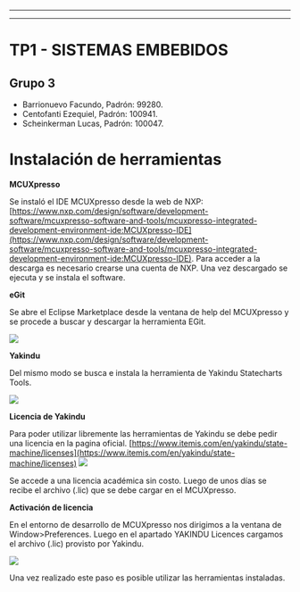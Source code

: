 ﻿---


---

<h1 id="tp1---sistemas-embebidos">TP1 - SISTEMAS EMBEBIDOS</h1>
<h2 id="grupo-3">Grupo 3</h2>
<ul>
<li>Barrionuevo Facundo, Padrón: 99280.</li>
<li>Centofanti Ezequiel, Padrón: 100941.</li>
<li>Scheinkerman Lucas, Padrón: 100047.</li>
</ul>

# Instalación de herramientas

**MCUXpresso**

Se instaló el IDE MCUXpresso desde la web de NXP: [https://www.nxp.com/design/software/development-software/mcuxpresso-software-and-tools/mcuxpresso-integrated-development-environment-ide:MCUXpresso-IDE](https://www.nxp.com/design/software/development-software/mcuxpresso-software-and-tools/mcuxpresso-integrated-development-environment-ide:MCUXpresso-IDE). Para acceder a la descarga es necesario crearse una cuenta de NXP. Una vez descargado se ejecuta y se instala el software.

**eGit**

Se abre el Eclipse Marketplace desde la ventana de help del MCUXpresso y se procede a buscar y descargar la herramienta EGit.

**![](https://lh4.googleusercontent.com/PALqcFbkOBLzXytERsyd-SnJMVuCpd0ufQoUYMMxG0BqelmNIRpdeF-3gW2mCdWj6-KA-UHpIGdMwu53zFJcfFq9nDYA-PgomipbRrCbvmG45SbLwmH9HaxjH24gUDnFTPc4vQNB)**

**Yakindu**

Del mismo modo se busca e instala la herramienta de Yakindu Statecharts Tools.

**![](https://lh4.googleusercontent.com/OZvIy2rU03EjeewHex70rP6I9JtDGeYVjwOinBq1vbaxthhHJ-8IT7S83Y9en2AiseQffLeHV2hSFWMUSSItSQSkT90pJ6lYHtbfGqu-WDIG_PwN9aDIaS3OdG2et19jR3x2urzY)**

**Licencia de Yakindu**

Para poder utilizar libremente las herramientas de Yakindu se debe pedir una licencia en la pagina oficial.
[https://www.itemis.com/en/yakindu/state-machine/licenses](https://www.itemis.com/en/yakindu/state-machine/licenses)
**![](https://lh5.googleusercontent.com/M5t7GSxmZa_f-em7E4ts0eqV7OUMnwWQ6g9ZXiPgpCwTalVAdXOPR2oAyR6feqojm5MlYo7xriuhhOMRe9M-Ahh6wY6HaWWDjXWTQWVe9bvQCQu5wSyDKK3FdO7S2RwnnZqRDbAO)**

Se accede a una licencia académica sin costo. Luego de unos días se recibe el archivo (.lic) que se debe cargar en el MCUXpresso.

**Activación de licencia**

En el entorno de desarrollo de MCUXpresso nos dirigimos a la ventana de Window>Preferences. Luego en el apartado YAKINDU Licences cargamos el archivo (.lic) provisto por Yakindu.

**![](https://lh3.googleusercontent.com/t6hf3ncwjAxnYLMwWFKxPoDNbiut_xm4pwTOdxUKZdYgpyrmjzHcWnTUG8J4hL60KYP_LSPzonOBuC1fyJiho5hQS5uNYNgM5r8B_u01hyKx514QQxxi2TuYxsSufs82ISpEanK9)**

Una vez realizado este paso es posible utilizar las herramientas instaladas.


